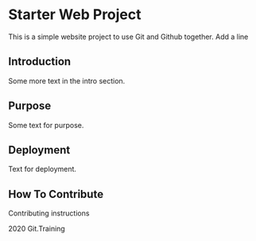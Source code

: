 # Starter Web Project
This is a simple website project to use Git and Github together.
Add a line
## Introduction
Some more text in the intro section.
## Purpose
Some text for purpose.
## Deployment
Text for deployment.
## How To Contribute
Contributing instructions

2020 Git.Training  
